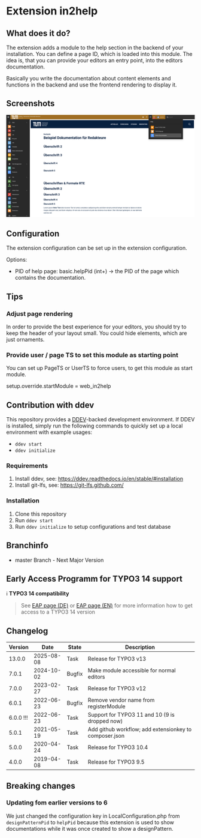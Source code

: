 # Extension in2help

## What does it do?

The extension adds a module to the help section in the backend of
your installation. You can define a page ID, which is loaded into this module.
The idea is, that you can provide your editors an entry point, into the
editors documentation.

Basically you write the documentation about content elements and functions in
the backend and use the frontend rendering to display it.

## Screenshots

![screenshot_module.png](Documentation/Images/screenshot_module.png "Show a documentation in the backend of TYPO3")

## Configuration

The extension configuration can be set up in the extension configuration.

Options:
* PID of help page: basic.helpPid (int+) -> the PID of the page which
contains the documentation.

## Tips

### Adjust page rendering

In order to provide the best experience for your editors, you should try to keep
the header of your layout small. You could hide elements, which are just
ornaments.

### Provide user / page TS to set this module as starting point

You can set up PageTS or UserTS to force users, to get this module as start
module.

setup.override.startModule = web_in2help

## Contribution with ddev

This repository provides a [DDEV]()-backed development environment. If DDEV is installed, simply run the following
commands to quickly set up a local environment with example usages:

* `ddev start`
* `ddev initialize`

### Requirements

1. Install ddev, see: https://ddev.readthedocs.io/en/stable/#installation
2. Install git-lfs, see: https://git-lfs.github.com/

### Installation

1. Clone this repository
2. Run `ddev start`
3. Run `ddev initialize` to setup configurations and test database

## Branchinfo

* master Branch - Next Major Version

## Early Access Programm for TYPO3 14 support

:information_source: **TYPO3 14 compatibility**
> See [EAP page (DE)](https://www.in2code.de/agentur/typo3-extensions/early-access-programm/) or
> [EAP page (EN)](https://www.in2code.de/en/agency/typo3-extensions/early-access-program/) for more information how
> to get access to a TYPO3 14 version

## Changelog

| Version   | Date       | State  | Description                                            |
|-----------|------------|--------|--------------------------------------------------------|
| 13.0.0    | 2025-08-08 | Task | Release for TYPO3 v13                                    |
| 7.0.1     | 2024-10-02 | Bugfix | Make module accessible for normal editors              |
| 7.0.0     | 2023-02-27 | Task   | Release for TYPO3 v12                                  |
| 6.0.1     | 2022-06-23 | Bugfix | Remove vendor name from registerModule                 |
| 6.0.0 !!! | 2022-06-23 | Task   | Support for TYPO3 11 and 10 (9 is dropped now)         |
| 5.0.1     | 2021-05-19 | Task   | Add github workflow; add extensionkey to composer.json |
| 5.0.0     | 2020-04-24 | Task   | Release for TYPO3 10.4                                 |
| 4.0.0     | 2019-04-08 | Task   | Release for TYPO3 9.5                                  |

## Breaking changes

### Updating fom earlier versions to 6

We just changed the configuration key in LocalConfiguration.php from `designPatternPid` to `helpPid` because this
extension is used to show documentations while it was once created to show a designPattern.
